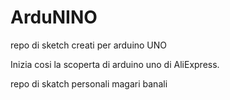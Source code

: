 # ArduNINO
repo di sketch creati per arduino UNO

Inizia cosi la scoperta di arduino uno di AliExpress.

repo di skatch personali magari banali
